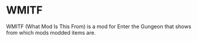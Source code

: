 # WMITF
 WMITF (What Mod Is This From) is a mod for Enter the Gungeon that shows from which mods modded items are.
